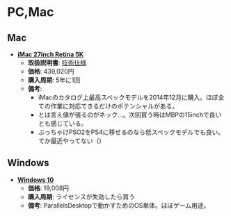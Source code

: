 PC,Mac
====

Mac
----

- [**iMac 27inch Retina 5K**](http://www.apple.com/jp/imac/)
  - **取扱説明書**: [技術仕様](http://www.apple.com/jp/imac/specs/)
  - **価格**: 439,020円
  - **購入周期**: 5年に1回
  - **備考**:
    - iMacのカタログ上最高スペックモデルを2014年12月に購入。ほぼ全ての作業に対応できるだけのポテンシャルがある。
    - とは言え値が張るのがネック...。次回買う時はMBPの15inchで良いとも感じている。
    - ぶっちゃけPSO2をPS4に移せるのなら低スペックモデルでも良い。てか最近やってない（）

Windows
----

- [**Windows 10**](https://www.microsoft.com/ja-jp/software-download/windows10ISO)
  - **価格**: 19,008円
  - **購入周期**: ライセンスが失効したら買う
  - **備考**: ParallelsDesktopで動かすためのOS単体。ほぼゲーム用途。

